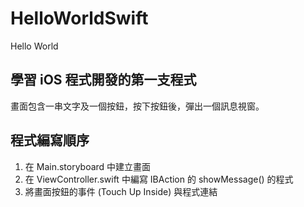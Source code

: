 # HelloWorldSwift
Hello World

## 學習 iOS 程式開發的第一支程式

畫面包含一串文字及一個按鈕，按下按鈕後，彈出一個訊息視窗。

## 程式編寫順序

1. 在 Main.storyboard 中建立畫面
2. 在 ViewController.swift 中編寫 IBAction 的 showMessage() 的程式
3. 將畫面按鈕的事件 (Touch Up Inside) 與程式連結
